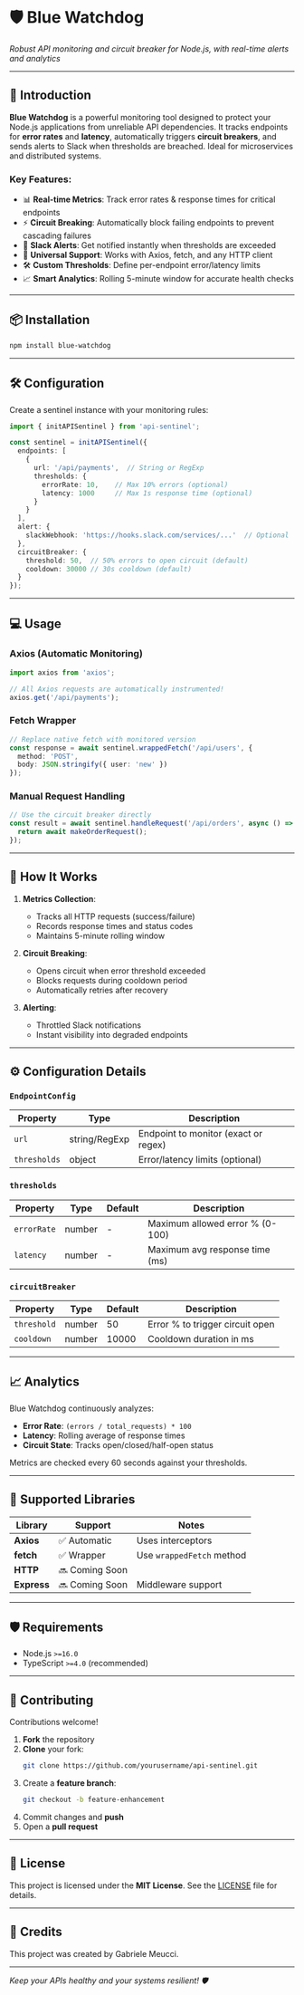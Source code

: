 # 🛡️ Blue Watchdog 

*Robust API monitoring and circuit breaker for Node.js, with real-time alerts and analytics*  

---

## 🚀 Introduction  

**Blue Watchdog** is a powerful monitoring tool designed to protect your Node.js applications from unreliable API dependencies. It tracks endpoints for **error rates** and **latency**, automatically triggers **circuit breakers**, and sends alerts to Slack when thresholds are breached. Ideal for microservices and distributed systems.  

### Key Features:  
- 📊 **Real-time Metrics**: Track error rates & response times for critical endpoints  
- ⚡ **Circuit Breaking**: Automatically block failing endpoints to prevent cascading failures  
- 🚨 **Slack Alerts**: Get notified instantly when thresholds are exceeded  
- 🔌 **Universal Support**: Works with Axios, fetch, and any HTTP client  
- 🛠️ **Custom Thresholds**: Define per-endpoint error/latency limits  
- 📈 **Smart Analytics**: Rolling 5-minute window for accurate health checks  

---

## 📦 Installation  

```bash
npm install blue-watchdog
```

---

## 🛠️ Configuration  

Create a sentinel instance with your monitoring rules:  

```typescript
import { initAPISentinel } from 'api-sentinel';

const sentinel = initAPISentinel({
  endpoints: [
    {
      url: '/api/payments',  // String or RegExp
      thresholds: {
        errorRate: 10,    // Max 10% errors (optional)
        latency: 1000     // Max 1s response time (optional)
      }
    }
  ],
  alert: {
    slackWebhook: 'https://hooks.slack.com/services/...'  // Optional
  },
  circuitBreaker: {
    threshold: 50,  // 50% errors to open circuit (default)
    cooldown: 30000 // 30s cooldown (default)
  }
});
```

---

## 💻 Usage  

### Axios (Automatic Monitoring)  
```typescript
import axios from 'axios';

// All Axios requests are automatically instrumented!
axios.get('/api/payments');
```

### Fetch Wrapper  
```typescript
// Replace native fetch with monitored version
const response = await sentinel.wrappedFetch('/api/users', {
  method: 'POST',
  body: JSON.stringify({ user: 'new' })
});
```

### Manual Request Handling  
```typescript
// Use the circuit breaker directly
const result = await sentinel.handleRequest('/api/orders', async () => {
  return await makeOrderRequest();
});
```

---

## 🔧 How It Works  

1. **Metrics Collection**:  
   - Tracks all HTTP requests (success/failure)  
   - Records response times and status codes  
   - Maintains 5-minute rolling window  

2. **Circuit Breaking**:  
   - Opens circuit when error threshold exceeded  
   - Blocks requests during cooldown period  
   - Automatically retries after recovery  

3. **Alerting**:  
   - Throttled Slack notifications  
   - Instant visibility into degraded endpoints  

---

## ⚙️ Configuration Details  

### `EndpointConfig`  
| Property     | Type           | Description                          |
|--------------|----------------|--------------------------------------|
| `url`        | string/RegExp  | Endpoint to monitor (exact or regex) |
| `thresholds` | object         | Error/latency limits (optional)      |

### `thresholds`  
| Property     | Type    | Default | Description                     |
|--------------|---------|---------|---------------------------------|
| `errorRate`  | number  | -       | Maximum allowed error % (0-100) |
| `latency`    | number  | -       | Maximum avg response time (ms)  |

### `circuitBreaker`  
| Property    | Type    | Default | Description                     |
|-------------|---------|---------|---------------------------------|
| `threshold` | number  | 50      | Error % to trigger circuit open |
| `cooldown`  | number  | 10000   | Cooldown duration in ms         |

---

## 📈 Analytics  

Blue Watchdog continuously analyzes:  
- **Error Rate**: `(errors / total_requests) * 100`  
- **Latency**: Rolling average of response times  
- **Circuit State**: Tracks open/closed/half-open status  

Metrics are checked every 60 seconds against your thresholds.  

---

## 🔌 Supported Libraries  

| Library      | Support          | Notes                          |
|--------------|------------------|--------------------------------|
| **Axios**    | ✅ Automatic     | Uses interceptors              |
| **fetch**    | ✅ Wrapper       | Use `wrappedFetch` method      |
| **HTTP**     | 🔜 Coming Soon   |                                |
| **Express**  | 🔜 Coming Soon   | Middleware support             |

---

## 🛡️ Requirements  

- Node.js `>=16.0`  
- TypeScript `>=4.0` (recommended)  

---

## 🤝 Contributing  

Contributions welcome!  

1. **Fork** the repository  
2. **Clone** your fork:  
   ```bash
   git clone https://github.com/yourusername/api-sentinel.git  
   ```  
3. Create a **feature branch**:  
   ```bash
   git checkout -b feature-enhancement  
   ```  
4. Commit changes and **push**  
5. Open a **pull request**  

---

## 📄 License  

This project is licensed under the **MIT License**. See the [LICENSE](LICENSE) file for details.  

---

## 🌟 Credits  

This project was created by Gabriele Meucci.

---

*Keep your APIs healthy and your systems resilient! 🛡️*

